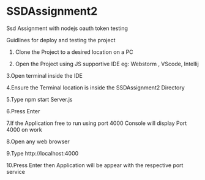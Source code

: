 # SSDAssignment2
Ssd Assignment with nodejs oauth token testing

Guidlines for deploy and testing the project

1. Clone the Project to a desired location on a PC

2. Open the Project using JS supportive IDE 
    eg: Webstorm , VScode, Intellij
    
3.Open terminal inside the IDE 

4.Ensure the Terminal location is inside the SSDAssignment2 Directory

5.Type npm start Server.js 

6.Press Enter 

7.If the Application free to run using port 4000 Console will display Port 4000 on work 

8.Open any web browser 

9.Type http://localhost:4000
   
10.Press Enter then Application will be appear with the respective port service
